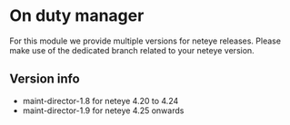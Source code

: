 # On duty manager

For this module we provide multiple versions for neteye releases.
Please make use of the dedicated branch related to your neteye version.

## Version info

- maint-director-1.8 for neteye 4.20 to 4.24
- maint-director-1.9 for neteye 4.25 onwards
